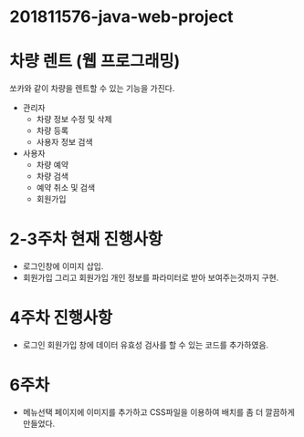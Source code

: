 # 201811576-java-web-project
# 차량 렌트 (웹 프로그래밍) 

쏘카와 같이 차량을 렌트할 수 있는 기능을 가진다.

* 관리자
  - 차량 정보 수정 및 삭제
  - 차량 등록 
  - 사용자 정보 검색
* 사용자
  - 차량 예약
  - 차량 검색
  - 예약 취소 및 검색
  - 회원가입

# 2-3주차 현재 진행사항
* 로그인창에 이미지 삽입.
* 회원가입 그리고 회원가입 개인 정보를 파라미터로 받아 보여주는것까지 구현.
 
 # 4주차 진행사항
 * 로그인 회원가입 창에 데이터 유효성 검사를 할 수 있는 코드를 추가하였음.

# 6주차
  * 메뉴선택 페이지에 이미지를 추가하고 CSS파일을 이용하여 배치를 좀 더 깔끔하게 만들었다.
